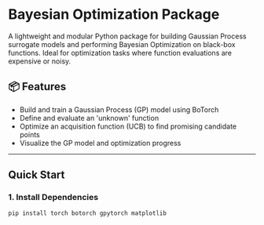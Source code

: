 # Bayesian Optimization Package

A lightweight and modular Python package for building Gaussian Process surrogate models and performing Bayesian Optimization on black-box functions. Ideal for optimization tasks where function evaluations are expensive or noisy.

## 📦 Features

- Build and train a Gaussian Process (GP) model using BoTorch
- Define and evaluate an 'unknown' function
- Optimize an acquisition function (UCB) to find promising candidate points
- Visualize the GP model and optimization progress

---

## Quick Start

### 1. Install Dependencies

```bash
pip install torch botorch gpytorch matplotlib

